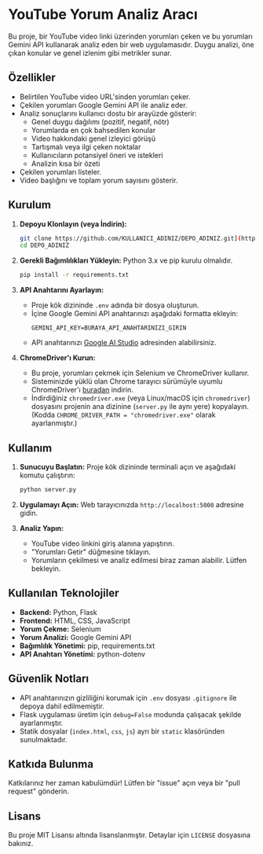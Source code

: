 # YouTube Yorum Analiz Aracı

Bu proje, bir YouTube video linki üzerinden yorumları çeken ve bu yorumları Gemini API kullanarak analiz eden bir web uygulamasıdır. Duygu analizi, öne çıkan konular ve genel izlenim gibi metrikler sunar.

## Özellikler

*   Belirtilen YouTube video URL'sinden yorumları çeker.
*   Çekilen yorumları Google Gemini API ile analiz eder.
*   Analiz sonuçlarını kullanıcı dostu bir arayüzde gösterir:
    *   Genel duygu dağılımı (pozitif, negatif, nötr)
    *   Yorumlarda en çok bahsedilen konular
    *   Video hakkındaki genel izleyici görüşü
    *   Tartışmalı veya ilgi çeken noktalar
    *   Kullanıcıların potansiyel öneri ve istekleri
    *   Analizin kısa bir özeti
*   Çekilen yorumları listeler.
*   Video başlığını ve toplam yorum sayısını gösterir.

## Kurulum

1.  **Depoyu Klonlayın (veya İndirin):**
    ```bash
    git clone https://github.com/KULLANICI_ADINIZ/DEPO_ADINIZ.git](https://github.com/OrhanAzak/Yapay-Zeka-Destekli-Youtube-Yorum-Analizi.git
    cd DEPO_ADINIZ
    ```

2.  **Gerekli Bağımlılıkları Yükleyin:**
    Python 3.x ve pip kurulu olmalıdır.
    ```bash
    pip install -r requirements.txt
    ```

3.  **API Anahtarını Ayarlayın:**
    *   Proje kök dizininde `.env` adında bir dosya oluşturun.
    *   İçine Google Gemini API anahtarınızı aşağıdaki formatta ekleyin:
        ```
        GEMINI_API_KEY=BURAYA_API_ANAHTARINIZI_GIRIN
        ```
    *   API anahtarınızı [Google AI Studio](https://aistudio.google.com/app/apikey) adresinden alabilirsiniz.

4.  **ChromeDriver'ı Kurun:**
    *   Bu proje, yorumları çekmek için Selenium ve ChromeDriver kullanır.
    *   Sisteminizde yüklü olan Chrome tarayıcı sürümüyle uyumlu ChromeDriver'ı [buradan](https://chromedriver.chromium.org/downloads) indirin.
    *   İndirdiğiniz `chromedriver.exe` (veya Linux/macOS için `chromedriver`) dosyasını projenin ana dizinine (`server.py` ile aynı yere) kopyalayın. (Kodda `CHROME_DRIVER_PATH = "chromedriver.exe"` olarak ayarlanmıştır.)

## Kullanım

1.  **Sunucuyu Başlatın:**
    Proje kök dizininde terminali açın ve aşağıdaki komutu çalıştırın:
    ```bash
    python server.py
    ```

2.  **Uygulamayı Açın:**
    Web tarayıcınızda `http://localhost:5000` adresine gidin.

3.  **Analiz Yapın:**
    *   YouTube video linkini giriş alanına yapıştırın.
    *   "Yorumları Getir" düğmesine tıklayın.
    *   Yorumların çekilmesi ve analiz edilmesi biraz zaman alabilir. Lütfen bekleyin.

## Kullanılan Teknolojiler

*   **Backend:** Python, Flask
*   **Frontend:** HTML, CSS, JavaScript
*   **Yorum Çekme:** Selenium
*   **Yorum Analizi:** Google Gemini API
*   **Bağımlılık Yönetimi:** pip, requirements.txt
*   **API Anahtarı Yönetimi:** python-dotenv

## Güvenlik Notları

*   API anahtarınızın gizliliğini korumak için `.env` dosyası `.gitignore` ile depoya dahil edilmemiştir.
*   Flask uygulaması üretim için `debug=False` modunda çalışacak şekilde ayarlanmıştır.
*   Statik dosyalar (`index.html`, `css`, `js`) ayrı bir `static` klasöründen sunulmaktadır.

## Katkıda Bulunma

Katkılarınız her zaman kabulümdür! Lütfen bir "issue" açın veya bir "pull request" gönderin.

## Lisans

Bu proje MIT Lisansı altında lisanslanmıştır. Detaylar için `LICENSE` dosyasına bakınız. 

